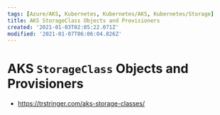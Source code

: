```yaml
---
tags: [Azure/AKS, Kubernetes, Kubernetes/AKS, Kubernetes/Storage]
title: AKS StorageClass Objects and Provisioners
created: '2021-01-03T02:05:22.071Z'
modified: '2021-01-07T06:06:04.826Z'
---
```


# AKS `StorageClass` Objects and Provisioners

* https://trstringer.com/aks-storage-classes/

